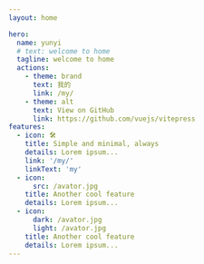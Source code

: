 ```yaml
---
layout: home

hero:
  name: yunyi
  # text: welcome to home
  tagline: welcome to home
  actions:
    - theme: brand
      text: 我的
      link: /my/
    - theme: alt
      text: View on GitHub
      link: https://github.com/vuejs/vitepress
features:
  - icon: 🛠️
    title: Simple and minimal, always
    details: Lorem ipsum...
    link: '/my/'
    linkText: 'my'
  - icon:
      src: /avator.jpg
    title: Another cool feature
    details: Lorem ipsum...
  - icon:
      dark: /avator.jpg
      light: /avator.jpg
    title: Another cool feature
    details: Lorem ipsum...
---
```


